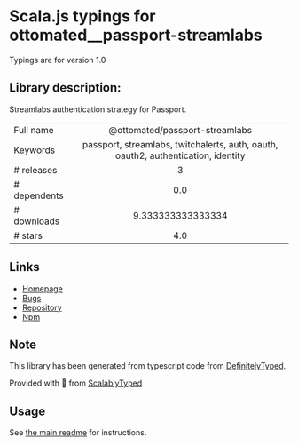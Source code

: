 
# Scala.js typings for ottomated__passport-streamlabs

Typings are for version 1.0

## Library description:
Streamlabs authentication strategy for Passport.

|                    |                 |
| ------------------ | :-------------: |
| Full name          | @ottomated/passport-streamlabs |
| Keywords           | passport, streamlabs, twitchalerts, auth, oauth, oauth2, authentication, identity |
| # releases         | 3 |
| # dependents       | 0.0 |
| # downloads        | 9.333333333333334 |
| # stars            | 4.0 |

## Links
- [Homepage](https://github.com/ottomated/passport-streamlabs)
- [Bugs](https://github.com/ottomated/passport-streamlabs/issues)
- [Repository](https://github.com/ottomated/passport-streamlabs)
- [Npm](https://www.npmjs.com/package/%40ottomated%2Fpassport-streamlabs)
    


## Note
This library has been generated from typescript code from [DefinitelyTyped](https://definitelytyped.org).

Provided with :purple_heart: from [ScalablyTyped](https://github.com/oyvindberg/ScalablyTyped)

## Usage
See [the main readme](../../readme.md) for instructions.



